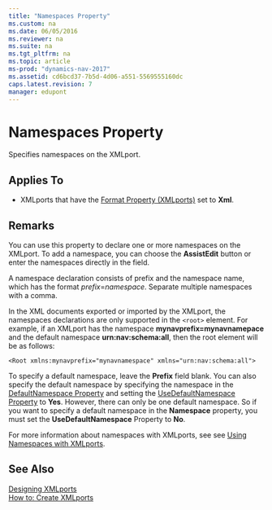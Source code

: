 ```yaml
---
title: "Namespaces Property"
ms.custom: na
ms.date: 06/05/2016
ms.reviewer: na
ms.suite: na
ms.tgt_pltfrm: na
ms.topic: article
ms-prod: "dynamics-nav-2017"
ms.assetid: cd6bcd37-7b5d-4d06-a551-5569555160dc
caps.latest.revision: 7
manager: edupont
---
```

# Namespaces Property
Specifies namespaces on the XMLport.  
  
## Applies To  
  
-   XMLports that have the [Format Property \(XMLports\)](Format-Property--XMLports-.md) set to **Xml**.  
  
## Remarks  
 You can use this property to declare one or more namespaces on the XMLport. To add a namespace, you can choose the **AssistEdit** button or enter the namespaces directly in the field.  
  
 A namespace declaration consists of prefix and the namespace name, which has the format *prefix*=*namespace*. Separate multiple namespaces with a comma.  
  
 In the XML documents exported or imported by the XMLport, the namespaces declarations are only supported in the `<root>` element. For example, if an XMLport has the namespace **mynavprefix=mynavnamepace** and the default namespace **urn:nav:schema:all**, then the root element will be as follows:  
  
 `<Root xmlns:mynavprefix="mynavnamespace" xmlns="urn:nav:schema:all">`  
  
 To specify a default namespace, leave the **Prefix** field blank. You can also specify the default namespace by specifying the namespace in the [DefaultNamespace Property](DefaultNamespace-Property.md) and setting the [UseDefaultNamespace Property](UseDefaultNamespace-Property.md) to **Yes**. However, there can only be one default namespace. So if you want to specify a default namespace in the **Namespace** property, you must set the **UseDefaultNamespace** Property to **No**.  
  
 For more information about namespaces with XMLports, see see [Using Namespaces with XMLports](Using-Namespaces-with-XMLports.md).  
  
## See Also  
 [Designing XMLports](Designing-XMLports.md)   
 [How to: Create XMLports](How-to--Create-XMLports.md)